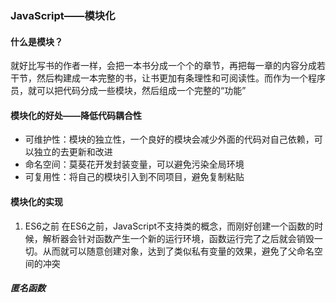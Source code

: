 ### JavaScript——模块化

#### 什么是模块？
就好比写书的作者一样，会把一本书分成一个个的章节，再把每一章的内容分成若干节，然后构建成一本完整的书，让书更加有条理性和可阅读性。而作为一个程序员，就可以把代码分成一些模块，然后组成一个完整的“功能”

#### 模块化的好处——降低代码耦合性
+ 可维护性：模块的独立性，一个良好的模块会减少外面的代码对自己依赖，可以独立的去更新和改进
+ 命名空间：莫葵花开发封装变量，可以避免污染全局环境
+ 可复用性：将自己的模块引入到不同项目，避免复制粘贴

#### 模块化的实现
1. ES6之前
在ES6之前，JavaScript不支持类的概念，而刚好创建一个函数的时候，解析器会针对函数产生一个新的运行环境，函数运行完了之后就会销毁一切。从而就可以随意创建对象，达到了类似私有变量的效果，避免了父命名空间的冲突

##### 匿名函数
